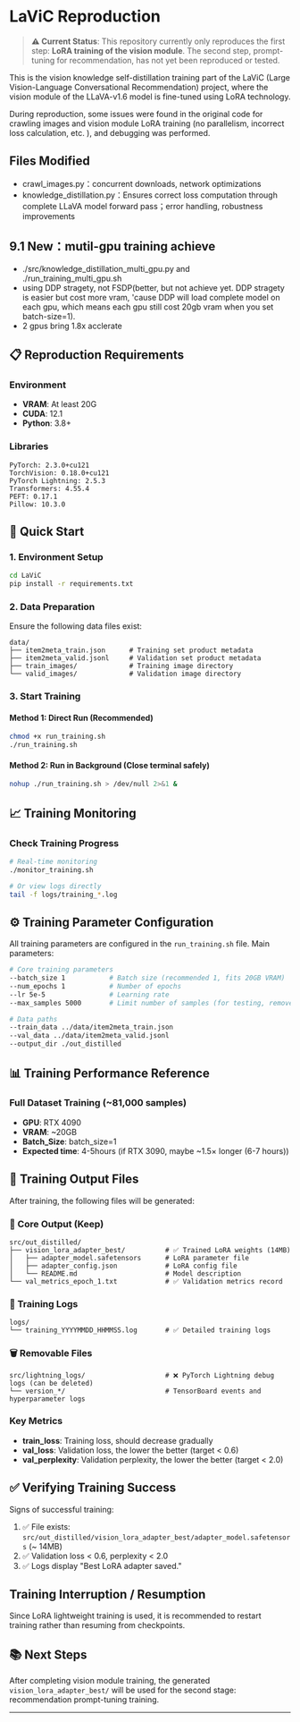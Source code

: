 # LaViC Reproduction

> **⚠️ Current Status**: This repository currently only reproduces the first step: **LoRA training of the vision module**. The second step, prompt-tuning for recommendation, has not yet been reproduced or tested.

This is the vision knowledge self-distillation training part of the LaViC (Large Vision-Language Conversational Recommendation) project, where the vision module of the LLaVA-v1.6 model is fine-tuned using LoRA technology.

During reproduction, some issues were found in the original code for crawling images and vision module LoRA training (no parallelism, incorrect loss calculation, etc. ), and debugging was performed. 

## Files Modified
- crawl_images.py：concurrent downloads, network optimizations
- knowledge_distillation.py：Ensures correct loss computation through complete LLaVA model forward pass；error handling, robustness improvements

## 9.1 New：mutil-gpu training achieve
- ./src/knowledge_distillation_multi_gpu.py and ./run_training_multi_gpu.sh
- using DDP stragety, not FSDP(better, but not achieve yet. DDP stragety is easier but cost more vram, 'cause DDP will load complete model on each gpu, which means each gpu still cost 20gb vram when you set batch-size=1). 
- 2 gpus bring 1.8x acclerate

## 📋 Reproduction Requirements

### Environment
- **VRAM**: At least 20G  
- **CUDA**: 12.1  
- **Python**: 3.8+  

### Libraries

```
PyTorch: 2.3.0+cu121
TorchVision: 0.18.0+cu121
PyTorch Lightning: 2.5.3
Transformers: 4.55.4
PEFT: 0.17.1
Pillow: 10.3.0
```

## 🚀 Quick Start

### 1. Environment Setup
```bash
cd LaViC
pip install -r requirements.txt
```

### 2. Data Preparation
Ensure the following data files exist:
```
data/
├── item2meta_train.json      # Training set product metadata
├── item2meta_valid.jsonl     # Validation set product metadata
├── train_images/             # Training image directory
└── valid_images/             # Validation image directory
```

### 3. Start Training

#### Method 1: Direct Run (Recommended)
```bash
chmod +x run_training.sh
./run_training.sh
```

#### Method 2: Run in Background (Close terminal safely)
```bash
nohup ./run_training.sh > /dev/null 2>&1 &
```

## 📈 Training Monitoring

### Check Training Progress
```bash
# Real-time monitoring
./monitor_training.sh

# Or view logs directly
tail -f logs/training_*.log
```

## ⚙️ Training Parameter Configuration

All training parameters are configured in the `run_training.sh` file. Main parameters:

```bash
# Core training parameters
--batch_size 1           # Batch size (recommended 1, fits 20GB VRAM)
--num_epochs 1           # Number of epochs
--lr 5e-5                # Learning rate
--max_samples 5000       # Limit number of samples (for testing, remove this line to use full data)

# Data paths
--train_data ../data/item2meta_train.json
--val_data ../data/item2meta_valid.jsonl  
--output_dir ./out_distilled
```


## 📊 Training Performance Reference

### Full Dataset Training (~81,000 samples)
- **GPU**: RTX 4090
- **VRAM**: ~20GB
- **Batch_Size**: batch_size=1  
- **Expected time**: 4-5hours (if RTX 3090, maybe ~1.5× longer (6-7 hours))



## 📁 Training Output Files

After training, the following files will be generated:

### 🎯 Core Output (Keep)
```
src/out_distilled/
├── vision_lora_adapter_best/          # ✅ Trained LoRA weights (14MB)
│   ├── adapter_model.safetensors      # LoRA parameter file
│   ├── adapter_config.json            # LoRA config file  
│   └── README.md                      # Model description
└── val_metrics_epoch_1.txt            # ✅ Validation metrics record
```

### 📝 Training Logs
```
logs/
└── training_YYYYMMDD_HHMMSS.log       # ✅ Detailed training logs
```

### 🗑️ Removable Files
```
src/lightning_logs/                    # ❌ PyTorch Lightning debug logs (can be deleted)
└── version_*/                         # TensorBoard events and hyperparameter logs
```



### Key Metrics
- **train_loss**: Training loss, should decrease gradually
- **val_loss**: Validation loss, the lower the better (target < 0.6)
- **val_perplexity**: Validation perplexity, the lower the better (target < 2.0)

## ✅ Verifying Training Success

Signs of successful training:
1. ✅ File exists: `src/out_distilled/vision_lora_adapter_best/adapter_model.safetensors` (~ 14MB)
2. ✅ Validation loss < 0.6, perplexity < 2.0
3. ✅ Logs display "Best LoRA adapter saved."


## Training Interruption / Resumption
Since LoRA lightweight training is used, it is recommended to restart training rather than resuming from checkpoints.

## 📚 Next Steps

After completing vision module training, the generated `vision_lora_adapter_best/` will be used for the second stage: recommendation prompt-tuning training.

---

